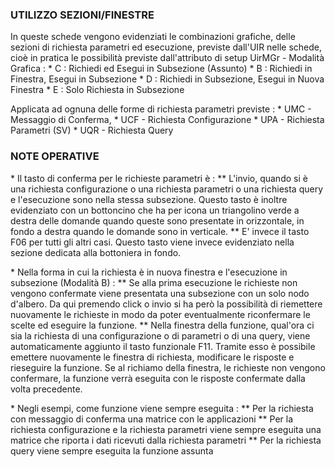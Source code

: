 ### UTILIZZO SEZIONI/FINESTRE

In queste schede vengono evidenziati le combinazioni grafiche, delle sezioni di richiesta parametri ed esecuzione, previste dall'UIR nelle schede, cioè in pratica le possibilità previste dall'attributo di setup UirMGr - Modalità Grafica : 
\* C :  Richiedi ed Esegui in Subsezione (Assunto)
\* B :  Richiedi in Finestra, Esegui in Subsezione
\* D :  Richiedi in Subsezione, Esegui in Nuova Finestra
\* E :  Solo Richiesta in Subsezione

 Applicata ad ognuna delle forme di richiesta parametri previste : 
\* UMC - Messaggio di Conferma,
\* UCF - Richiesta Configurazione
\* UPA - Richiesta Parametri (SV)
\* UQR - Richiesta Query

### NOTE OPERATIVE

\* Il tasto di conferma per le richieste parametri è : 
\*\* L'invio, quando si è una richiesta configurazione o una richiesta parametri o una richiesta query e l'esecuzione sono nella stessa subsezione. Questo tasto è inoltre evidenziato con un bottoncino che ha per icona un triangolino verde a destra delle domande quando queste sono presentate in orizzontale, in fondo a destra quando le domande sono in verticale.
\*\* E' invece il tasto F06 per tutti gli altri casi. Questo tasto viene invece evidenziato nella sezione dedicata alla bottoniera in fondo.

\* Nella forma in cui la richiesta è in nuova finestra e l'esecuzione in subsezione (Modalità B) : 
\*\* Se alla prima esecuzione le richieste non vengono confermate viene presentata una subsezione con un solo nodo d'albero. Da qui premendo click o invio si ha però la possibilità di riemettere nuovamente le richieste in modo da poter eventualmente riconfermare le scelte ed eseguire la funzione.
\*\* Nella finestra della funzione, qual'ora ci sia la richiesta di una configurazione o di parametri o di una query, viene automaticamente aggiunto il tasto funzionale F11. Tramite esso è possibile emettere nuovamente le finestra di richiesta, modificare le risposte e rieseguire la funzione. Se al richiamo della finestra, le richieste non vengono confermare, la funzione verrà eseguita con le risposte confermate dalla volta precedente.

\* Negli esempi, come funzione viene sempre eseguita : 
\*\* Per la richiesta con messaggio di conferma una matrice con le applicazioni
\*\* Per la richiesta configurazione e la richiesta parametri viene sempre eseguita una matrice che riporta i dati ricevuti dalla richiesta parametri
\*\* Per la richiesta query viene sempre eseguita la funzione assunta





